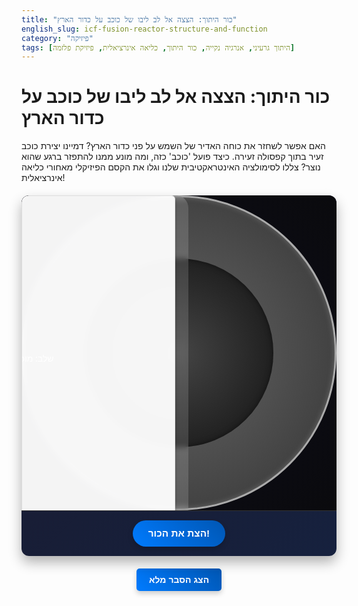 ```yaml
---
title: "כור היתוך: הצצה אל לב ליבו של כוכב על כדור הארץ"
english_slug: icf-fusion-reactor-structure-and-function
category: "פיזיקה"
tags: [היתוך גרעיני, אנרגיה נקייה, כור היתוך, כליאה אינרציאלית, פיזיקת פלזמה]
---
```

# כור היתוך: הצצה אל לב ליבו של כוכב על כדור הארץ

האם אפשר לשחזר את כוחה האדיר של השמש על פני כדור הארץ? דמיינו יצירת כוכב זעיר בתוך קפסולה זעירה. כיצד פועל 'כוכב' כזה, ומה מונע ממנו להתפזר ברגע שהוא נוצר? צללו לסימולציה האינטראקטיבית שלנו וגלו את הקסם הפיזיקלי מאחורי כליאה אינרציאלית!

<div id="fusion-app">
    <div id="simulation-area">
        <div id="lasers">
            <div class="laser laser-top"></div>
            <div class="laser laser-bottom"></div>
            <div class="laser laser-left"></div>
            <div class="laser laser-right"></div>
            <div class="laser laser-top-left"></div>
            <div class="laser laser-top-right"></div>
            <div class="laser laser-bottom-left"></div>
            <div class="laser laser-bottom-right"></div>
        </div>
        <div id="target">
            <div class="target-shell" data-info="המעטפת (Ablator): שכבה חיצונית דקה. כשהלייזרים פוגעים בה, היא מתאדה במהירות כלפי חוץ ומייצרת לחץ עצום שדוחס את הדלק פנימה."></div>
            <div class="target-fuel" data-info="הדלק (Fuel): ליבה קפואה של דאוטריום וטריטיום. הדחיסה הקיצונית הופכת אותו לפלזמה לוהטת שבה מתרחש ההיתוך."></div>
        </div>
        <div id="ignition-flash"></div>
        <div id="explosion"></div>
        <div id="info-box" dir="rtl"></div>
        <div id="status-display">שלב: מוכן להצתה</div>
    </div>
    <div id="controls">
        <button id="start-sim">הצת את הכור!</button>
    </div>
</div>

<style>
    #fusion-app {
        font-family: 'Segoe UI', Tahoma, Geneva, Verdana, sans-serif;
        border: none; /* Remove border */
        padding: 0; /* Remove padding */
        border-radius: 12px; /* More rounded corners */
        max-width: 700px;
        margin: 20px auto;
        background: linear-gradient(135deg, #1a1a2e, #16213e); /* Darker, thematic background */
        position: relative;
        box-shadow: 0 10px 20px rgba(0, 0, 0, 0.3);
        overflow: hidden; /* Ensure nothing spills out */
    }

    #simulation-area {
        width: 100%;
        padding-top: 100%; /* 1:1 Aspect Ratio */
        position: relative;
        background: radial-gradient(circle at center, #0d0d1a 0%, #0a0a0d 100%); /* Dark space-like background */
        border-radius: 12px 12px 0 0;
        overflow: hidden;
        border-bottom: 1px solid #333; /* Separator */
    }

    #simulation-area > div {
        position: absolute;
        top: 0;
        left: 0;
        width: 100%;
        height: 100%;
        display: flex;
        justify-content: center;
        align-items: center;
    }

    #lasers {
        display: block; /* Override flex */
        pointer-events: none; /* Lasers are visual only */
    }

    .laser {
        position: absolute;
        background: linear-gradient(to right, rgba(0,255,255,0) 0%, cyan 80%, rgba(0,255,255,0.8) 100%);
        box-shadow: 0 0 8px cyan, 0 0 12px cyan;
        height: 4px; /* Thicker laser */
        transform-origin: 100% center; /* Rotate and scale from the tip end */
        width: 0; /* Start invisible */
        opacity: 0;
        z-index: 5; /* Above background, below target */
    }

    /* Positioning for 8 lasers */
    .laser-right { top: 50%; right: 0; transform: translateY(-50%); }
    .laser-left { top: 50%; left: 0; transform: translateY(-50%) rotate(180deg); }
    .laser-top { top: 0; left: 50%; transform: translateX(-50%) rotate(270deg); }
    .laser-bottom { bottom: 0; left: 50%; transform: translateX(-50%) rotate(90deg); }
    .laser-top-right { top: 0; right: 0; transform-origin: bottom left; transform: translate(-50%, 50%) rotate(-45deg); } /* Adjusted origin/transform */
    .laser-top-left { top: 0; left: 0; transform-origin: bottom right; transform: translate(50%, 50%) rotate(45deg); } /* Adjusted origin/transform */
    .laser-bottom-right { bottom: 0; right: 0; transform-origin: top left; transform: translate(-50%, -50%) rotate(45deg); } /* Adjusted origin/transform */
    .laser-bottom-left { bottom: 0; left: 0; transform-origin: top right; transform: translate(50%, -50%) rotate(-45deg); } /* Adjusted origin/transform */


    #target {
        position: relative;
        width: 30%; /* Slightly larger initial target */
        height: 30%;
        border-radius: 50%;
        display: flex;
        justify-content: center;
        align-items: center;
        transition: width 0.8s cubic-bezier(0.68, -0.55, 0.27, 1.55), height 0.8s cubic-bezier(0.68, -0.55, 0.27, 1.55); /* Add bounce effect */
        z-index: 10; /* Above lasers */
    }

    .target-shell {
        width: 100%;
        height: 100%;
        background: radial-gradient(circle, #666 0%, #333 100%);
        border-radius: 50%;
        position: absolute;
        box-sizing: border-box;
        border: 3px solid #aaa; /* More prominent border */
        cursor: pointer;
        transition: all 0.5s ease-out; /* Transition for ablation */
        box-shadow: inset 0 0 10px rgba(255,255,255,0.2);
    }

    .target-fuel {
        width: 60%; /* Initial fuel size relative to shell */
        height: 60%;
        background: radial-gradient(circle, #444 0%, #111 100%);
        border-radius: 50%;
        position: absolute;
        cursor: pointer;
        transition: all 0.8s ease-in; /* Transition for compression */
        box-shadow: inset 0 0 8px rgba(0,0,0,0.5);
    }

    #ignition-flash {
        position: absolute;
        top: 50%;
        left: 50%;
        width: 0;
        height: 0;
        border-radius: 50%;
        background-color: #ffff00; /* Intense yellow */
        box-shadow: 0 0 50px 20px #ffff00, 0 0 100px 40px rgba(255,255,0,0.5); /* Stronger glow */
        transform: translate(-50%, -50%);
        opacity: 0;
        z-index: 20; /* Above target */
        transition: all 0.1s ease-in;
    }

    #explosion {
        position: absolute;
        top: 50%;
        left: 50%;
        width: 0;
        height: 0;
        border-radius: 50%;
        background: radial-gradient(circle, rgba(255,165,0,0.9) 0%, rgba(255,0,0,0.7) 30%, rgba(255,0,0,0) 70%); /* Fiery gradient */
        transform: translate(-50%, -50%);
        opacity: 0;
        z-index: 15; /* Between flash and target */
        transition: all 0.6s ease-out; /* Faster expansion */
    }

    #info-box {
        position: absolute;
        background-color: rgba(255, 255, 255, 0.95); /* Almost opaque */
        border: 1px solid #ddd;
        padding: 12px; /* More padding */
        border-radius: 6px;
        z-index: 30; /* Highest z-index */
        max-width: 220px; /* Slightly wider */
        font-size: 0.95em; /* Slightly larger font */
        display: none;
        color: #333;
        text-align: right;
        box-shadow: 0 4px 8px rgba(0, 0, 0, 0.2);
        line-height: 1.5; /* Better readability */
    }

    #status-display {
        position: absolute;
        bottom: 15px; /* More space from bottom */
        left: 50%; /* Center horizontally */
        transform: translateX(-50%);
        background-color: rgba(255, 255, 255, 0.15); /* Semi-transparent white */
        color: white;
        padding: 8px 15px; /* More padding */
        border-radius: 20px; /* Pill shape */
        font-size: 1em; /* Larger font */
        z-index: 10;
        direction: rtl;
        min-width: 200px; /* Minimum width */
        text-align: center;
        backdrop-filter: blur(5px); /* Blurred background effect */
        -webkit-backdrop-filter: blur(5px); /* For Safari */
    }

    #controls {
        text-align: center;
        padding: 15px; /* Add padding */
    }

    button {
        padding: 12px 25px; /* Larger button */
        font-size: 1.1em; /* Larger font */
        cursor: pointer;
        background: linear-gradient(45deg, #007bff, #0056b3); /* Gradient button */
        color: white;
        border: none;
        border-radius: 25px; /* Rounded button */
        transition: all 0.3s ease;
        box-shadow: 0 4px 8px rgba(0, 0, 0, 0.2);
        font-weight: bold;
    }

    button:hover {
        background: linear-gradient(45deg, #0056b3, #003f80);
        box-shadow: 0 6px 12px rgba(0, 0, 0, 0.3);
        transform: translateY(-2px); /* Slight lift effect */
    }

     button:disabled {
        background: #ccc;
        cursor: not-allowed;
        box-shadow: none;
        transform: none;
    }


    #toggle-explanation {
        display: block;
        margin: 20px auto;
        padding: 10px 20px;
        font-size: 1em;
        cursor: pointer;
        background-color: #28a745;
        color: white;
        border: none;
        border-radius: 5px;
        transition: background-color 0.3s ease;
    }

    #toggle-explanation:hover {
         background-color: #218838;
    }

    #explanation {
        margin-top: 20px;
        padding: 20px; /* More padding */
        border: none; /* Remove border */
        border-radius: 8px;
        background-color: #fff;
        box-shadow: 0 5px 15px rgba(0, 0, 0, 0.1);
        display: none; /* Initially hidden */
        line-height: 1.7; /* Improve readability */
        color: #333;
    }

    #explanation h2, #explanation h3 {
        color: #16213e; /* Dark blue headings */
        margin-top: 25px; /* More space above headings */
        margin-bottom: 12px;
        border-bottom: 1px solid #eee; /* Subtle separator */
        padding-bottom: 5px;
    }

    #explanation p, #explanation ul {
        margin-bottom: 15px;
        text-align: justify;
    }

    #explanation ul {
        padding-right: 20px; /* Indent list */
    }

    #explanation li {
         margin-bottom: 8px;
    }

    .hidden {
        display: none;
    }
</style>

<button id="toggle-explanation">הצג הסבר מלא</button>

<div id="explanation" class="hidden">
    <h2>מהו היתוך גרעיני? כוחה של השמש, כאן על הארץ!</h2>
    <p>היתוך גרעיני הוא התהליך העוצמתי שמניע את השמש ואת שאר הכוכבים ביקום. זהו מפגש אטומי אלים וחם במיוחד, שבו אטומים קלים (כמו דאוטריום וטריטיום, איזוטופים של מימן) נדחסים יחד בכוח אדיר, מתמזגים לאטום כבד יותר (הליום), ומשחררים בו-זמנית כמויות פנומנליות של אנרגיה. בניגוד ביקוע גרעיני (השיטה הנוכחית להפקת חשמל מאטומים), היתוך מבטיח עתיד עם פוטנציאל לאנרגיה נקייה, כמעט בלתי מוגבלת, עם פסולת רדיואקטיבית נמוכה בהרבה וללא הסיכון לתגובת שרשרת בלתי נשלטת. זהו "הגביע הקדוש" של עולם האנרגיה.</p>

    <h2>כליאה אינרציאלית (ICF): לכוד את הכוכב הפנימי</h2>
    <p>כדי לגרום לאטומים להתמזג, צריך לדחוס אותם לנקודה אולטרה-צפופה ולאדמה לטמפרטורות לוהטות יותר מלב ליבה של השמש – מעל 100 מיליון מעלות צלזיוס! כליאה אינרציאלית היא אחת הדרכים להשיג את התנאים הקיצוניים הללו. במקום להשתמש בשדות מגנטיים כדי לרחף את הפלזמה החמה (כמו בשיטת כליאה מגנטית - MCF), ב-ICF אנחנו משתמשים בכוח אדיר שמדחס את הדלק בצורה כה מהירה ואלימה, שהדלק הדחוס נשאר במצבו הקיצוני למשך שבריר שנייה בזכות ה"אינרציה" שלו – הנטייה להתנגד לשינוי בתנועה – מספיק זמן כדי שתתרחש תגובת היתוך ותשתחרר אנרגיה. דמיינו כדור סל שאתם מוחצים ברגע אחד לגרגר חול – זו סדר הגודל של הדחיסה ב-ICF.</p>

    <h2>השחקנים הראשיים: מה מכיל כור היתוך ICF?</h2>
    <ul>
        <li><strong>מערכת ההנעה (Drivers):</strong> אלו הם "השרירים" של המערכת. בדרך כלל מדובר במערך לייזרים עתירי הספק, אבל חוקרים גם מאיצי חלקיקים. הלייזרים מספקים את זרם האנרגיה האדיר שמתחיל את כל התהליך.</li>
        <li><strong>המטרה (Target):</strong> הכוכב הפוטנציאלי שלנו! קפסולה זעירה, לרוב כדורית, בגודל של ראש סיכה או גרגר פלפל. היא מעוצבת בדיוק אבסולוטי ומכילה את דלק ההיתוך.
            <ul>
                <li><strong>המעטפת (Ablator):</strong> השכבה החיצונית של המטרה. עשויה מחומרים קלים. תפקידה לקלוט את אנרגיית הלייזרים, להתאדות במהירות ולהעיף חומר החוצה. זה יוצר את כוח ה"ריאקציה" שדוחף את שאר המטרה פנימה.</li>
                <li><strong>הדלק (Fuel):</strong> בדרך כלל תערובת קפואה של דאוטריום וטריטיום. זהו החומר שיעבור היתוך כשהוא יידחס ויתחמם מספיק.</li>
            </ul>
        </li>
         <li><strong>הולראום (Hohlraum):</strong> (בשיטה עקיפה - Indirect Drive) רכיב אופציונלי. גליל קטן מזהב שמקיף את המטרה. הלייזרים פוגעים בדפנות ההולראום, שמתאדות ופולטות קרינת X. קרינת ה-X היא זו שמדחסת את המטרה. הסימולציה שלנו מציגה שיטה ישירה (Direct Drive) בה הלייזרים פוגעים ישירות במטרה.</li>
    </ul>

    <h2>מסע אל לב הכוכב: שלבי ההיתוך ב-ICF (הנעה ישירה)</h2>
    <p>עקבו אחרי השלבים בסימולציה:</p>
    <ol>
        <li>**מוכן להצתה:** המטרה הזעירה, ובה המעטפת והדלק, מוצבת במרכז הכור. לייזרים רבי עוצמה מכוונים אליה מכל הכיוונים.</li>
        <li>**הנעה ואבלציה (Ablation):** ברגע אחד, כל הלייזרים יורים בו-זמנית. אלומות האור העצמתיות פוגעות במעטפת החיצונית של המטרה. אנרגיית הלייזר מחממת את המעטפת לטמפרטורות קיצוניות, והחומר מתאדה ומתפשט החוצה במהירות אדירה, כמו גז חם שיוצא מבלון.</li>
        <li>**אימפלוזיה (Implosion - קריסה פנימית):** התפשטות המעטפת כלפי חוץ יוצרת כוח ריאקציה אדיר (כמו יציאת גז ממתנפח שדוחפת אותו קדימה). כוח זה דוחף את שאריות המעטפת ואת דלק ההיתוך פנימה, אל עבר מרכז המטרה. הדחיסה מהירה ועוצמתית כל כך, שהמטרה כולה קורסת לתוך עצמה בתוך פחות ממיליארדית השנייה!</li>
        <li>**דחיסה והצתה (Compression & Ignition):** כשהחומר קורס פנימה, הוא נדחס לצפיפות הגבוהה פי אלפי פעמים מצפיפותו במצב מוצק, ומרכז המטרה מתחמם לטמפרטורות של מעל 100 מיליון מעלות צלזיוס. אם התנאים (צפיפות, טמפרטורה, זמן) נכונים, מתרחשת "הצתה" – תגובות היתוך ספונטניות מתחילות במרכז הלוהט (ה"נקודה החמה"). תגובות אלו משחררות חלקיקי אלפא עתירי אנרגיה.</li>
        <li>**"בעירה" ושחרור אנרגיה (Burn & Energy Release):** חלקיקי האלפא מההצתה פוגעים בשכבות הדלק הצפופות יותר שסביב הנקודה החמה ומחממים אותן. חימום זה גורם גם לשכבות הסמוכות להגיע לתנאי היתוך, והתגובה מתפשטת החוצה דרך הדלק הדחוס במהירות אדירה, כמו "בעירה" גרעינית. התוצאה היא שחרור כמות אדירה של אנרגיה בצורת נויטרונים מהירים וחלקיקי אלפא, בתוך שבריר שנייה.</li>
        <li>**תגובה הסתיימה:** הדלק הדחוס מתפשט במהירות לאחר שחרור האנרגיה, והתגובה נפסקת.</li>
    </ol>

    <h2>מדוע "כליאה אינרציאלית"?</h2>
    <p>כפי שהשם מרמז, הכליאה כאן אינה קבועה אלא זמנית, ונמשכת רק למשך שבריר השנייה החיוני. הדלק הדחוס נשאר צפוף וחם מספיק רק בזכות האינרציה שלו – ה"עקשנות" שלו להישאר במצב הדחוס לזמן קצרצר לפני שהוא "מבין" שהוא צריך להתפשט בגלל הלחץ העצום מתוכו. האינרציה הזו היא ש"כולאת" את הפלזמה למשך הזמן הדרוש לתגובת ההיתוך להתרחש. זהו מירוץ נגד הזמן בין כוח הדחיסה לבין כוח ההתפשטות של הפלזמה הלוהטת.</p>

    <h2>המסע אל האנרגיה: אתגרים ותקווה לעתיד</h2>
    <p>היתוך בשיטת ICF הוא אתגר הנדסי ופיזיקלי עצום. הוא דורש מערכות לייזר מפלצתיות, ייצור מטרות בדיוק אטומי, והבנה מעמיקה של פיזיקת פלזמה בתנאים שקיימים רק בכוכבים. למרות הקשיים, הישגים פורצי דרך כמו השגת "הצתה" (Ignition) במתקן NIF בארה"ב (שבו שוחררה יותר אנרגיה מההיתוך מאשר הושקעה בדלק עצמו) מעידים על ההתקדמות. הדרך לכור היתוך מסחרי עדיין ארוכה, אך ההתקדמות המדעית והטכנולוגית בתחום זה מפיחה תקווה לעתיד שבו נוכל לרתום את כוחם של כוכבים להפקת אנרגיה נקייה ובטוחה כאן, על כדור הארץ.</p>
</div>

<script>
    document.addEventListener('DOMContentLoaded', () => {
        const startButton = document.getElementById('start-sim');
        const statusDisplay = document.getElementById('status-display');
        const targetDiv = document.getElementById('target');
        const shellDiv = targetDiv.querySelector('.target-shell');
        const fuelDiv = targetDiv.querySelector('.target-fuel');
        const lasersDiv = document.getElementById('lasers');
        const lasers = lasersDiv.querySelectorAll('.laser');
        const infoBox = document.getElementById('info-box');
        const ignitionFlash = document.getElementById('ignition-flash');
        const explosionDiv = document.getElementById('explosion');
        const simulationArea = document.getElementById('simulation-area');

        const explanationDiv = document.getElementById('explanation');
        const toggleExplanationButton = document.getElementById('toggle-explanation');

        let simulationRunning = false;

        const resetSimulation = () => {
            simulationRunning = false;
            // Remove any active transitions for instant reset
             lasers.forEach(laser => laser.style.transition = 'none');
            shellDiv.style.transition = 'none';
            fuelDiv.style.transition = 'none';
            targetDiv.style.transition = 'none';
            ignitionFlash.style.transition = 'none';
            explosionDiv.style.transition = 'none';


            targetDiv.style.width = '30%';
            targetDiv.style.height = '30%';
            shellDiv.style.opacity = '1';
            shellDiv.style.transform = 'none';
            fuelDiv.style.width = '60%';
            fuelDiv.style.height = '60%';

            ignitionFlash.style.opacity = '0';
            ignitionFlash.style.width = '0';
            ignitionFlash.style.height = '0';
            ignitionFlash.style.boxShadow = 'none';

            explosionDiv.style.opacity = '0';
            explosionDiv.style.width = '0';
            explosionDiv.style.height = '0';
            explosionDiv.style.background = 'radial-gradient(circle, rgba(255,165,0,0.9) 0%, rgba(255,0,0,0.7) 30%, rgba(255,0,0,0) 70%)'; /* Reset gradient */


            lasers.forEach(laser => {
                laser.style.width = '0';
                laser.style.opacity = '0';
                // Reset specific positioning/transform if needed, though width/opacity handles start state
            });

            statusDisplay.textContent = 'שלב: מוכן להצתה';
            startButton.disabled = false;
            startButton.textContent = 'הצת את הכור!';
            infoBox.style.display = 'none'; // Hide info box on reset
        };

        const runSimulation = async () => {
            if (simulationRunning) return;
            simulationRunning = true;
            startButton.disabled = true;
            startButton.textContent = '...מתבצעת הצתה';
            infoBox.style.display = 'none'; // Hide info box during simulation

            // Re-apply transitions at the start of the simulation
             lasers.forEach(laser => laser.style.transition = 'width 0.4s linear, opacity 0.4s linear');
            shellDiv.style.transition = 'all 0.5s ease-out';
            fuelDiv.style.transition = 'all 0.8s ease-in';
            targetDiv.style.transition = 'width 0.8s ease-in, height 0.8s ease-in';
            ignitionFlash.style.transition = 'all 0.1s ease-in, box-shadow 0.1s ease-in';
            explosionDiv.style.transition = 'all 0.6s ease-out';


            // Step 1 & 2: Lasers & Ablation
            statusDisplay.textContent = 'שלב: הנעה ואבלציה (Ablation)';
            lasers.forEach(laser => {
                laser.style.width = 'calc(50% + 15%)'; /* Extend towards center + overshoot */
                laser.style.opacity = '1';
            });

            await new Promise(resolve => setTimeout(resolve, 400)); // Wait for lasers to reach target

             lasers.forEach(laser => {
                // After hitting, fade out quickly
                 laser.style.transition = 'opacity 0.2s linear';
                 laser.style.opacity = '0';
             });


            shellDiv.style.opacity = '0'; // Ablate the shell
            shellDiv.style.transform = 'scale(1.8)'; // Visual cue of expansion outwards


            // Step 3: Implosion
            statusDisplay.textContent = 'שלב: אימפלוזיה (קריסה פנימית)';
            // Compress fuel and target simultaneously
            fuelDiv.style.width = '10%';
            fuelDiv.style.height = '10%';
            targetDiv.style.width = '5%';
            targetDiv.style.height = '5%';


            await new Promise(resolve => setTimeout(resolve, 800)); // Wait for compression

            // Step 4: Ignition
            statusDisplay.textContent = 'שלב: דחיסה והצתה (Ignition)';
            ignitionFlash.style.opacity = '1';
             // Flash size related to the compressed fuel size, maybe slightly larger
            const compressedSize = targetDiv.clientWidth; // Use actual calculated size after transition
            ignitionFlash.style.width = `${compressedSize * 3}px`; // Size based on compressed target
            ignitionFlash.style.height = `${compressedSize * 3}px`;
             // Ensure flash size is not zero if target size is zero
             if (compressedSize === 0) {
                 ignitionFlash.style.width = '30px';
                 ignitionFlash.style.height = '30px';
             }

            ignitionFlash.style.boxShadow = '0 0 80px 40px #ffff00, 0 0 120px 60px rgba(255,255,0,0.5)';


            await new Promise(resolve => setTimeout(resolve, 150)); // Flash duration

            // Step 5 & 6: Burn & Energy Release
            statusDisplay.textContent = 'שלב: "בעירה" ושחרור אנרגיה';
            ignitionFlash.style.opacity = '0'; // Fade flash quickly
            ignitionFlash.style.boxShadow = 'none';

            explosionDiv.style.opacity = '1';
            explosionDiv.style.width = '250%'; // Expand rapidly beyond container
            explosionDiv.style.height = '250%';
            explosionDiv.style.background = 'radial-gradient(circle, rgba(255,165,0,0.9) 0%, rgba(255,0,0,0.7) 30%, rgba(255,0,0,0) 70%)'; /* Ensure gradient is reset */


            await new Promise(resolve => setTimeout(resolve, 600)); // Explosion duration

            statusDisplay.textContent = 'שלב: תגובה הסתיימה';

            // Reset for next run
            await new Promise(resolve => setTimeout(resolve, 2000)); // Wait before reset
            resetSimulation();
        };

        startButton.addEventListener('click', runSimulation);

        // Info Box functionality
        const clickableElements = [shellDiv, fuelDiv];
        clickableElements.forEach(element => {
            element.addEventListener('click', (event) => {
                // Only show info when not running simulation and on initial state
                if (!simulationRunning && statusDisplay.textContent === 'שלב: מוכן להצתה') {
                    const rect = element.getBoundingClientRect();
                    const simRect = simulationArea.getBoundingClientRect();

                     // Position relative to the simulation area
                    let relativeLeft = rect.left - simRect.left;
                    let relativeTop = rect.top - simRect.top;

                    infoBox.style.display = 'block'; // Temporarily show to measure
                    const infoRect = infoBox.getBoundingClientRect();
                    infoBox.style.display = 'none'; // Hide again

                    let boxLeft = relativeLeft + rect.width / 2 + 15; // Default to right of center
                    let boxTop = relativeTop + rect.height / 2 - infoRect.height / 2; // Vertically center

                    // Adjust if overflows right
                    if (boxLeft + infoRect.width > simRect.width - 10) {
                        boxLeft = relativeLeft + rect.width / 2 - infoRect.width - 15; // Place to the left
                    }
                     // Adjust if overflows bottom
                     if (boxTop + infoRect.height > simRect.height - 10) {
                        boxTop = simRect.height - infoRect.height - 10;
                     }
                     // Adjust if overflows top
                     if (boxTop < 10) {
                        boxTop = 10;
                     }
                     // Adjust if overflows left
                     if (boxLeft < 10) {
                         boxLeft = 10;
                     }


                    infoBox.style.left = `${boxLeft}px`;
                    infoBox.style.top = `${boxTop}px`;
                    infoBox.style.display = 'block';
                    infoBox.textContent = element.dataset.info || 'אין מידע נוסף זמין.';

                    event.stopPropagation(); // Prevent click from bubbling up
                }
            });
        });

        // Hide info box when clicking outside the elements or the info box itself
        document.addEventListener('click', (event) => {
             const isClickInsideApp = event.target.closest('#fusion-app');
             const isClickOnElement = event.target.closest('.target-shell, .target-fuel');
             const isClickInsideInfoBox = event.target.closest('#info-box');
             const isClickOnButton = event.target.closest('button');


             // Hide if click is inside the app but not on a clickable element, info box, or button
             if (isClickInsideApp && !isClickOnElement && !isClickInsideInfoBox && !isClickOnButton) {
                 infoBox.style.display = 'none';
             }
             // Also hide if clicking on the simulation area background itself
             if (event.target === simulationArea) {
                 infoBox.style.display = 'none';
             }
        });


        // Explanation toggle functionality
        toggleExplanationButton.addEventListener('click', () => {
            const isHidden = explanationDiv.classList.contains('hidden');
            if (isHidden) {
                explanationDiv.classList.remove('hidden');
                explanationDiv.style.maxHeight = explanationDiv.scrollHeight + "px"; // Set max height for smooth transition (if using CSS transitions)
                toggleExplanationButton.textContent = 'הסתר הסבר מלא';
                 // Scroll to explanation if it's revealed
                 explanationDiv.scrollIntoView({ behavior: 'smooth', block: 'start' });

            } else {
                 // Temporarily set max height before adding hidden class for smooth collapse
                 explanationDiv.style.maxHeight = explanationDiv.scrollHeight + "px";
                 // Use a small timeout to allow CSS transition to start
                 setTimeout(() => {
                     explanationDiv.style.maxHeight = '0';
                     explanationDiv.addEventListener('transitionend', function handler() {
                          explanationDiv.classList.add('hidden');
                          explanationDiv.style.maxHeight = null; // Reset max height for next reveal
                          explanationDiv.removeEventListener('transitionend', handler);
                     });
                 }, 10); // Small delay
                toggleExplanationButton.textContent = 'הצג הסבר מלא';
            }
        });

        // Add CSS for smooth explanation toggle (requires CSS update too)
         explanationDiv.style.transition = 'max-height 0.5s ease-out';
         explanationDiv.style.overflow = 'hidden';


        // Initial reset to ensure correct state on load
        resetSimulation();
    });
</script>
```